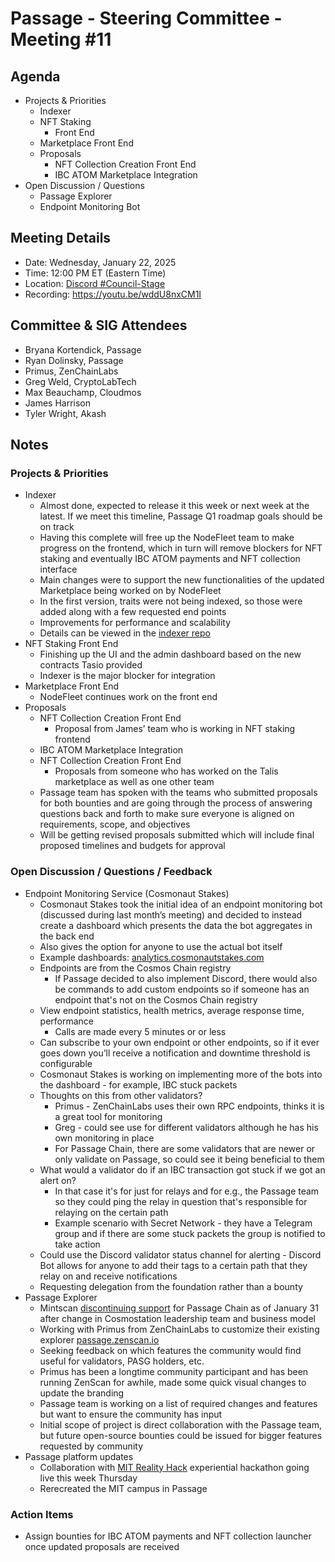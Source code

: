 # Passage - Steering Committee - Meeting #11

## Agenda
- Projects & Priorities
  - Indexer
  - NFT Staking
    - Front End
  - Marketplace Front End
  - Proposals
    - NFT Collection Creation Front End
    - IBC ATOM Marketplace Integration
- Open Discussion / Questions
  - Passage Explorer
  - Endpoint Monitoring Bot

## Meeting Details
- Date: Wednesday, January 22, 2025
- Time: 12:00 PM ET (Eastern Time)
- Location: [Discord #Council-Stage](https://discord.gg/passage)
- Recording: https://youtu.be/wddU8nxCM1I

## Committee & SIG Attendees
- Bryana Kortendick, Passage
- Ryan Dolinsky, Passage
- Primus, ZenChainLabs
- Greg Weld, CryptoLabTech
- Max Beauchamp, Cloudmos
- James Harrison
- Tyler Wright, Akash

##  Notes
### Projects & Priorities
- Indexer
  - Almost done, expected to release it this week or next week at the latest. If we meet this timeline, Passage Q1 roadmap goals should be on track
  - Having this complete will free up the NodeFleet team to make progress on the frontend, which in turn will remove blockers for NFT staking and eventually IBC ATOM payments and NFT collection interface
  - Main changes were to support the new functionalities of the updated Marketplace being worked on by NodeFleet
  - In the first version, traits were not being indexed, so those were added along with a few requested end points
  - Improvements for performance and scalability
  - Details can be viewed in the [indexer repo](https://github.com/Passage-Chain/indexer)
- NFT Staking Front End
  - Finishing up the UI and the admin dashboard based on the new contracts Tasio provided
  - Indexer is the major blocker for integration 
- Marketplace Front End
  - NodeFleet continues work on the front end 
- Proposals
  - NFT Collection Creation Front End
    - Proposal from James’ team who is working in NFT staking frontend
  - IBC ATOM Marketplace Integration
  - NFT Collection Creation Front End
    - Proposals from someone who has worked on the Talis marketplace as well as one other team
  - Passage team has spoken with the teams who submitted proposals for both bounties and are going through the process of answering questions back and forth to make sure everyone is aligned on requirements, scope, and objectives
  - Will be getting revised proposals submitted which will include final proposed timelines and budgets for approval

### Open Discussion / Questions / Feedback
- Endpoint Monitoring Service (Cosmonaut Stakes)
  - Cosmonaut Stakes took the initial idea of an endpoint monitoring bot (discussed during last month’s meeting) and decided to instead create a dashboard which presents the data the bot aggregates in the back end
  - Also gives the option for anyone to use the actual bot itself
  - Example dashboards: [analytics.cosmonautstakes.com](https://analytics.cosmonautstakes.com/)
  - Endpoints are from the Cosmos Chain registry
    - If Passage decided to also implement Discord, there would also be commands to add custom endpoints so if someone has an endpoint that's not on the Cosmos Chain registry
  - View endpoint statistics, health metrics, average response time, performance
    - Calls are made every 5 minutes or or less
  - Can subscribe to your own endpoint or other endpoints, so if it ever goes down you’ll receive a notification and downtime threshold is configurable
  - Cosmonaut Stakes is working on implementing more of the bots into the dashboard - for example, IBC stuck packets
  - Thoughts on this from other validators?
    - Primus - ZenChainLabs uses their own RPC endpoints, thinks it is a great tool for monitoring
    - Greg - could see use for different validators although he has his own monitoring in place 
    - For Passage Chain, there are some validators that are newer or only validate on Passage, so could see it being beneficial to them
  - What would a validator do if an IBC transaction got stuck if we got an alert on?
    - In that case it's for just for relays and for e.g., the Passage team so they could ping the relay in question that's responsible for relaying on the certain path
    - Example scenario with Secret Network - they have a Telegram group and if there are some stuck packets the group is notified to take action
  - Could use the Discord validator status channel for alerting  - Discord Bot allows for anyone to add their tags to a certain path that they relay on and receive notifications
  - Requesting delegation from the foundation rather than a bounty
- Passage Explorer
  - Mintscan [discontinuing support](https://x.com/passageio/status/1877020668031570421) for Passage Chain as of January 31 after change in Cosmostation leadership team and business model
  - Working with Primus from ZenChainLabs to customize their existing explorer [passage.zenscan.io](https://passage.zenscan.io/)
  - Seeking feedback on which features the community would find useful for validators, PASG holders, etc.
  - Primus has been a longtime community participant and has been running ZenScan for awhile, made some quick visual changes to update the branding
  - Passage team is working on a list of required changes and features but want to ensure the community has input
  - Initial scope of project is direct collaboration with the Passage team, but future open-source bounties could be issued for bigger features requested by community
- Passage platform updates
  - Collaboration with [MIT Reality Hack](https://www.mitrealityhack.com/) experiential hackathon going live this week Thursday
  - Rerecreated the MIT campus in Passage

### Action Items
- Assign bounties for IBC ATOM payments and NFT collection launcher once updated proposals are received
